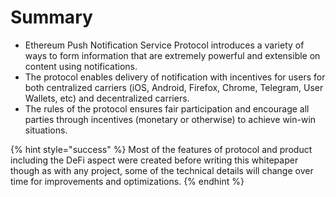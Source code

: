 # Summary

* Ethereum Push Notification Service Protocol introduces a variety of ways to form information that are extremely powerful and extensible on content using notifications.
* The protocol enables delivery of notification with incentives for users for both centralized carriers \(iOS, Android, Firefox, Chrome, Telegram, User Wallets, etc\) and decentralized carriers.
* The rules of the protocol ensures fair participation and encourage all parties through incentives \(monetary or otherwise\) to achieve win-win situations.

{% hint style="success" %}
Most of the features of protocol and product including the DeFi aspect were created before writing this whitepaper though as with any project, some of the technical details will change over time for improvements and optimizations.
{% endhint %}

